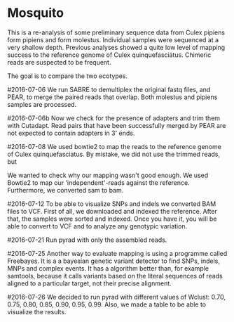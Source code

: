 # Mosquito

This is a re-analysis of some preliminary sequence data from Culex pipiens
form pipiens and form molestus. Individual samples were sequenced at a very
shallow depth. Previous analyses showed a quite low level of mapping success
to the reference genome of Culex quinquefasciatus. Chimeric reads are suspected
to be frequent.

The goal is to compare the two ecotypes.

#2016-07-06
We run SABRE to demultiplex the original fastq files, and PEAR, to merge the
paired reads that overlap. Both molestus and pipiens samples are processed.

#2016-07-06b
Now we check for the presence of adapters and trim them with Cutadapt. Read pairs
that have been successfully merged by PEAR are not expected to contain adapters
in 3' ends.

#2016-07-08
We used bowtie2 to map the reads to the reference genome of Culex quinquefasciatus.
By mistake, we did not use the trimmed reads, but

We wanted to check why our mapping wasn't good enough. We used Bowtie2 to map our
'independent'-reads against the reference. Furthermore, we converted sam to bam.

#2016-07-12
To be able to visualize SNPs and indels we converted BAM files to VCF. First of all, we downloaded and indexed the reference. After that, the samples were sorted and indexed. Once you have it, you will be able to convert to VCF and to analyze any genotypic variation.

#2016-07-21
Run pyrad  with only the assembled reads.

#2016-07-25
Another way to evaluate mapping is  using a programme called Freebayes. It is a a bayesian genetic variant detector to find SNPs, indels, MNPs and complex events. It has a algorithm better than, for example samtools, because it calls variants based on the literal sequences of reads aligned to a particular target, not their precise alignment.

#2016-07-26
We decided to run pyrad with different values of Wclust: 0.70, 0.75, 0.80, 0.85, 0.90, 0.95, 0.99. Also, we made a table to be able to visualize the results.

